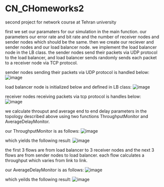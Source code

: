 # CN_CHomeworks2
second project for network course at Tehran university

first we set our paramaters for our simulation in the main function. our parameters our error rate and bit rate and the number of receiver nodes and sender nodes which should be the same. then we create our reciever and sender nodes and our load balancer node. we implement the load balancer node in the LB class.
the sender nodes send their packets via UDP protocol to the load balancer, and load balancer sends randomly sends each packet to a receiver node via TCP protocol.

sender nodes sending their packets via UDP protocol is handled below:
![image](https://user-images.githubusercontent.com/121708191/216151389-694e29c7-203c-4840-875e-199ee8ac6be3.png)

load balancer node is initialized below and defined in LB class:
![image](https://user-images.githubusercontent.com/121708191/216151605-e0e8b1be-5b25-448f-a8c2-4cdf52c29fcf.png)

receiver nodes receiving packets via tcp protocol is handles below:
![image](https://user-images.githubusercontent.com/121708191/216151856-6c99e01d-e0fe-4552-ba74-475dacf63bb6.png)



we calculate throuput and average end to end delay parameters in the topology described above using two functions ThroughputMonitor and AverageDelayMonitor.

our ThroughputMonitor is as follows:
![image](https://user-images.githubusercontent.com/121708191/216147022-47841602-18f0-43de-9c57-1d27b8ba2024.png)

which yields the following result:
![image](https://user-images.githubusercontent.com/121708191/216147258-9df98ae1-525a-4833-87f7-c6d9707025a7.png)

the first 3 flows are from load balancer to 3 receiver nodes and the next 3 flows are from sender nodes to load balancer. each flow calculates a throughput which varies from link to link.

our AverageDelayMonitor is as follows:
![image](https://user-images.githubusercontent.com/121708191/216149057-287d533f-6acc-4d49-b3bd-b2405a8d08bf.png)

which yeilds the following result:
![image](https://user-images.githubusercontent.com/121708191/216149650-8da88795-aaca-46a8-b1c1-7b87bc278bd8.png)

